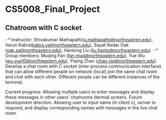 # CS5008_Final_Project
## Chatroom with C socket

⋅⋅* Instructor: Shivakumar Mathapathi(s.mathapathi@northeastren.edu), Varun Kabra(kabra.va@northeastern.edu), Sayali Kedar Oak (oak.sa@northeastern.edu), Hantong Liu (liu.hanto@northeastern.edu).
⋅⋅* Group members: Muqing Fan (fan.muq@northeastern.edu), Yue Wu (wu.yue10@northeastern.edu), Yiqing Zhao (zhao.yiq@northeastern.edu).
Develop a chat room with C socket (inter-process communication interface) that can allow different people on network (local) join the same chat room and chat with each other. Different people can be different instances of the terminal.

Current progress: Allowing multiple users to enter messages and display these messages in other users' chatrooms (termial screen). 
Future development direction: Allowing user to input name (in client.c), server to respond, and display corresponding names with messages in the live chat room.

